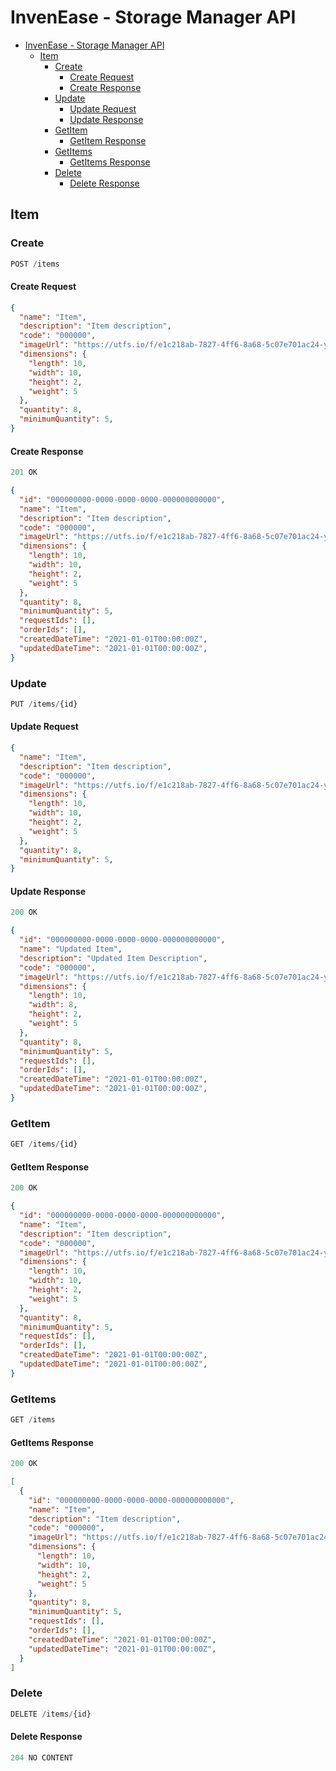 # InvenEase - Storage Manager API

- [InvenEase - Storage Manager API](#invenease---storage-manager-api)
  - [Item](#item)
    - [Create](#create)
      - [Create Request](#create-request)
      - [Create Response](#create-response)
    - [Update](#update)
      - [Update Request](#update-request)
      - [Update Response](#update-response)
    - [GetItem](#getitem)
      - [GetItem Response](#getitem-response)
    - [GetItems](#getitems)
      - [GetItems Response](#getitems-response)
    - [Delete](#delete)
      - [Delete Response](#delete-response)

## Item

### Create

```javascript
POST /items
```

#### Create Request

```json
{
  "name": "Item",
  "description": "Item description",
  "code": "000000",
  "imageUrl": "https://utfs.io/f/e1c218ab-7827-4ff6-8a68-5c07e701ac24-y7xt7g.png",
  "dimensions": {
    "length": 10,
    "width": 10,
    "height": 2,
    "weight": 5
  },
  "quantity": 8,
  "minimumQuantity": 5,
}
```

#### Create Response

```javascript
201 OK
```

```json
{
  "id": "000000000-0000-0000-0000-000000000000",
  "name": "Item",
  "description": "Item description",
  "code": "000000",
  "imageUrl": "https://utfs.io/f/e1c218ab-7827-4ff6-8a68-5c07e701ac24-y7xt7g.png",
  "dimensions": {
    "length": 10,
    "width": 10,
    "height": 2,
    "weight": 5
  },
  "quantity": 8,
  "minimumQuantity": 5,
  "requestIds": [],
  "orderIds": [],
  "createdDateTime": "2021-01-01T00:00:00Z",
  "updatedDateTime": "2021-01-01T00:00:00Z",
}
```

### Update

```javascript
PUT /items/{id}
```

#### Update Request

```json
{
  "name": "Item",
  "description": "Item description",
  "code": "000000",
  "imageUrl": "https://utfs.io/f/e1c218ab-7827-4ff6-8a68-5c07e701ac24-y7xt7g.png",
  "dimensions": {
    "length": 10,
    "width": 10,
    "height": 2,
    "weight": 5
  },
  "quantity": 8,
  "minimumQuantity": 5,
}
```

#### Update Response

```javascript
200 OK
```

```json
{
  "id": "000000000-0000-0000-0000-000000000000",
  "name": "Updated Item",
  "description": "Updated Item Description",
  "code": "000000",
  "imageUrl": "https://utfs.io/f/e1c218ab-7827-4ff6-8a68-5c07e701ac24-y7xt7g.png",
  "dimensions": {
    "length": 10,
    "width": 8,
    "height": 2,
    "weight": 5
  },
  "quantity": 8,
  "minimumQuantity": 5,
  "requestIds": [],
  "orderIds": [],
  "createdDateTime": "2021-01-01T00:00:00Z",
  "updatedDateTime": "2021-01-01T00:00:00Z",
}
```

### GetItem

```javascript
GET /items/{id}
```

#### GetItem Response

```javascript
200 OK
```

```json
{
  "id": "000000000-0000-0000-0000-000000000000",
  "name": "Item",
  "description": "Item description",
  "code": "000000",
  "imageUrl": "https://utfs.io/f/e1c218ab-7827-4ff6-8a68-5c07e701ac24-y7xt7g.png",
  "dimensions": {
    "length": 10,
    "width": 10,
    "height": 2,
    "weight": 5
  },
  "quantity": 8,
  "minimumQuantity": 5,
  "requestIds": [],
  "orderIds": [],
  "createdDateTime": "2021-01-01T00:00:00Z",
  "updatedDateTime": "2021-01-01T00:00:00Z",
}
```

### GetItems

```javascript
GET /items
```

#### GetItems Response

```javascript
200 OK
```
  
```json
[
  {
    "id": "000000000-0000-0000-0000-000000000000",
    "name": "Item",
    "description": "Item description",
    "code": "000000",
    "imageUrl": "https://utfs.io/f/e1c218ab-7827-4ff6-8a68-5c07e701ac24-y7xt7g.png",
    "dimensions": {
      "length": 10,
      "width": 10,
      "height": 2,
      "weight": 5
    },
    "quantity": 8,
    "minimumQuantity": 5,
    "requestIds": [],
    "orderIds": [],
    "createdDateTime": "2021-01-01T00:00:00Z",
    "updatedDateTime": "2021-01-01T00:00:00Z",
  }
]
```

### Delete

```javascript
DELETE /items/{id}
```

#### Delete Response

```javascript
204 NO CONTENT
```
